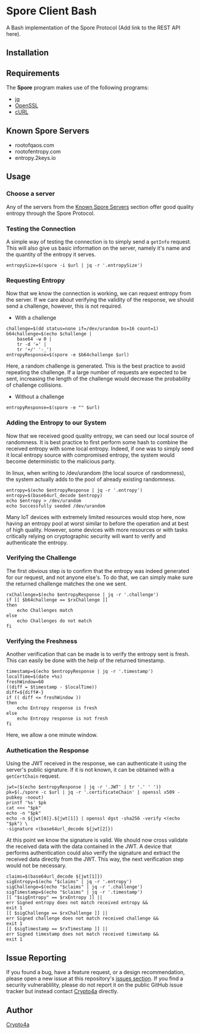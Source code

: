 # Spore Client Bash
A Bash implementation of the Spore Protocol (Add link to the REST API here).

## Installation

## Requirements
The **Spore** program makes use of the following programs:
- [jq](https://stedolan.github.io/jq/)
- [OpenSSL](https://www.openssl.org/)
- [cURL](https://curl.haxx.se/)

## Known Spore Servers<a name="known-spore-servers">
- rootofqaos.com
- rootofentropy.com
- entropy.2keys.io

## Usage
### Choose a server
Any of the servers from the [Known Spore Servers](#known-spore-servers) section offer good quality entropy through the Spore Protocol.

### Testing the Connection
A simple way of testing the connection is to simply send a `getInfo` request. This will also give us basic information on the server, namely it's name and the quantity of the entropy it serves.
```
entropySize=$(spore -i $url | jq -r '.entropySize')
```

### Requesting Entropy
Now that we know the connection is working, we can request entropy from the server. If we care about verifying the validity of the response, we should send a challenge, however, this is not required.

- With a challenge
```
challenge=$(dd status=none if=/dev/urandom bs=16 count=1)
b64challenge=$(echo $challenge |
    base64 -w 0 |
    tr -d '=' |
    tr '+/' '-_')
entropyResponse=$(spore -e $b64challenge $url)
```
Here, a random challenge is generated. This is the best practice to avoid repeating the challenge. If a large number of requests are expected to be sent, increasing the length of the challenge would decrease the probability of challenge collisions.

- Without a challenge
```
entropyResponse=$(spore -e "" $url)
```

### Adding the Entropy to our System
Now that we received good quality entropy, we can seed our local source of randomness. It is best practice to first perform some hash to combine the received entropy with some local entropy. Indeed, if one was to simply seed it local entropy source with compromised entropy, the system would become deterministic to the malicious party.

In linux, when writing to /dev/urandom (the local source of randomness), the system actually adds to the pool of already existing randomness.
```
entropy=$(echo $entropyResponse | jq -r '.entropy')
entropy=$(base64url_decode $entropy)
echo $entropy > /dev/urandom
echo Successfully seeded /dev/urandom
```

Many IoT devices with extremely limited resources would stop here, now having an entropy pool at worst similar to before the operation and at best of high quality. However, some devices with more resources or with tasks critically relying on cryptographic security will want to verify and authenticate the entropy.

### Verifying the Challenge
The first obvious step is to confirm that the entropy was indeed generated for our request, and not anyone else's. To do that, we can simply make sure the returned challenge matches the one we sent.
```
rxChallenge=$(echo $entropyResponse | jq -r '.challenge')
if [[ $b64challenge == $rxChallenge ]]
then
    echo Challenges match
else
    echo Challenges do not match
fi
```

### Verifying the Freshness
Another verification that can be made is to verify the entropy sent is fresh. This can easily be done with the help of the returned timestamp.
```
timestamp=$(echo $entropyResponse | jq -r '.timestamp')
localTime=$(date +%s)
freshWindow=60
((diff = $timestamp - $localTime))
diff=${diff#-}
if (( diff <= freshWindow ))
then
    echo Entropy response is fresh
else
    echo Entropy response is not fresh
fi
```

Here, we allow a one minute window.

### Authetication the Response
Using the JWT received in the response, we can authenticate it using the server's public signature. If it is not known, it can be obtained with a `getCertChain` request.
```
jwt=($(echo $entropyResponse | jq -r '.JWT' | tr '.' ' '))
pk=$(./spore -c $url | jq -r '.certificateChain' | openssl x509 -pubkey -noout)
printf '%s' $pk
cat <<< "$pk"
echo -n "$pk"
echo -n ${jwt[0]}.${jwt[1]} | openssl dgst -sha256 -verify <(echo "$pk") \
-signature <(base64url_decode ${jwt[2]})
```

At this point we know the signature is valid. We should now cross validate the
received data with the data contained in the JWT. A device that performs
authentication could also verify the signature and extract the received data
directly from the JWT. This way, the next verification step would not be
necessary.
```
claims=$(base64url_decode ${jwt[1]})
sigEntropy=$(echo "$claims" | jq -r '.entropy')
sigChallenge=$(echo "$claims" | jq -r '.challenge')
sigTimestamp=$(echo "$claims" | jq -r '.timestamp')
[[ "$sigEntropy" == $rxEntropy ]] ||
err Signed entropy does not match received entropy &&
exit 1
[[ $sigChallenge == $rxChallenge ]] ||
err Signed challenge does not match received challenge &&
exit 1
[[ $sigTimestamp == $rxTimestamp ]] ||
err Signed timestamp does not match received timestamp &&
exit 1
```

## Issue Reporting
If you found a bug, have a feature request, or a design recommendation, please open a new issue at this repository's [issues section](https://github.com/crypto4a/spore-client-bash/issues). If you find a security vulnerablility, please do not report it on the public GitHub issue tracker but instead contact [Crypto4a](https://crypto4a.com/contact-crypto4a/) directly.

## Author
[Crypto4a](https://crypto4a.com/)
